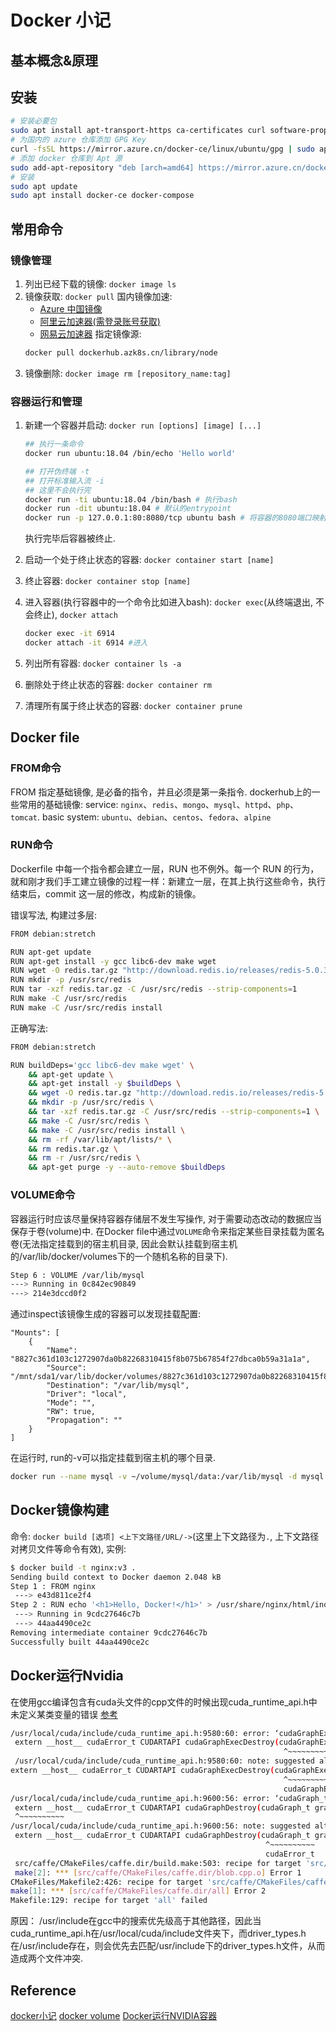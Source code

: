# Docker 小记
## 基本概念&原理

## 安装
```bash
# 安装必要包
sudo apt install apt-transport-https ca-certificates curl software-properties-common
# 为国内的 azure 仓库添加 GPG Key
curl -fsSL https://mirror.azure.cn/docker-ce/linux/ubuntu/gpg | sudo apt-key add -
# 添加 docker 仓库到 Apt 源
sudo add-apt-repository "deb [arch=amd64] https://mirror.azure.cn/docker-ce/linux/ubuntu bionic stable"
# 安装
sudo apt update
sudo apt install docker-ce docker-compose
```

## 常用命令
### 镜像管理
1. 列出已经下载的镜像: `docker image ls`
2. 镜像获取: `docker pull`
    国内镜像加速:
    * [Azure 中国镜像](https://dockerhub.azk8s.cn)
    * [阿里云加速器(需登录账号获取)](https://cr.console.aliyun.com/cn-hangzhou/mirrors)
    * [网易云加速器](https://hub-mirror.c.163.com)
    指定镜像源:
    ```bash
    docker pull dockerhub.azk8s.cn/library/node
    ```
3. 镜像删除: `docker image rm [repository_name:tag]`

### 容器运行和管理
1. 新建一个容器并启动: `docker run [options] [image] [...]`
    ```bash
    ## 执行一条命令
    docker run ubuntu:18.04 /bin/echo 'Hello world'

    ## 打开伪终端 -t
    ## 打开标准输入流 -i
    ## 这里不会执行完
    docker run -ti ubuntu:18.04 /bin/bash # 执行bash
    docker run -dit ubuntu:18.04 # 默认的entrypoint
    docker run -p 127.0.0.1:80:8080/tcp ubuntu bash # 将容器的8080端口映射到宿主机的80端口
    ```
    执行完毕后容器被终止.


2. 启动一个处于终止状态的容器: `docker container start [name]`

3. 终止容器: `docker container stop [name]`

4. 进入容器(执行容器中的一个命令比如进入bash): `docker exec`(从终端退出, 不会终止), `docker attach`
    ```bash
    docker exec -it 6914
    docker attach -it 6914 #进入
    ```

4. 列出所有容器: `docker container ls -a`

4. 删除处于终止状态的容器: `docker container rm`

5. 清理所有属于终止状态的容器: `docker container prune`


## Docker file
### FROM命令
FROM 指定基础镜像, 是必备的指令，并且必须是第一条指令. dockerhub上的一些常用的基础镜像:
service: `nginx`、`redis`、`mongo`、`mysql`、`httpd`、`php`、`tomcat`. 
basic system: `ubuntu`、`debian`、`centos`、`fedora`、`alpine` 

### RUN命令
Dockerfile 中每一个指令都会建立一层，RUN 也不例外。每一个 RUN 的行为，就和刚才我们手工建立镜像的过程一样：新建立一层，在其上执行这些命令，执行结束后，commit 这一层的修改，构成新的镜像。

错误写法, 构建过多层:
```bash
FROM debian:stretch

RUN apt-get update
RUN apt-get install -y gcc libc6-dev make wget
RUN wget -O redis.tar.gz "http://download.redis.io/releases/redis-5.0.3.tar.gz"
RUN mkdir -p /usr/src/redis
RUN tar -xzf redis.tar.gz -C /usr/src/redis --strip-components=1
RUN make -C /usr/src/redis
RUN make -C /usr/src/redis install
```

正确写法:
```bash
FROM debian:stretch

RUN buildDeps='gcc libc6-dev make wget' \
    && apt-get update \
    && apt-get install -y $buildDeps \
    && wget -O redis.tar.gz "http://download.redis.io/releases/redis-5.0.3.tar.gz" \
    && mkdir -p /usr/src/redis \
    && tar -xzf redis.tar.gz -C /usr/src/redis --strip-components=1 \
    && make -C /usr/src/redis \
    && make -C /usr/src/redis install \
    && rm -rf /var/lib/apt/lists/* \
    && rm redis.tar.gz \
    && rm -r /usr/src/redis \
    && apt-get purge -y --auto-remove $buildDeps
```

### VOLUME命令
容器运行时应该尽量保持容器存储层不发生写操作, 对于需要动态改动的数据应当保存于卷(volume)中. 在Docker file中通过`VOLUME`命令来指定某些目录挂载为匿名卷(无法指定挂载到的宿主机目录, 因此会默认挂载到宿主机的/var/lib/docker/volumes下的一个随机名称的目录下). 

```bash
Step 6 : VOLUME /var/lib/mysql
---> Running in 0c842ec90849
---> 214e3dccd0f2
```

通过inspect该镜像生成的容器可以发现挂载配置:
```
"Mounts": [
    {
        "Name": "8827c361d103c1272907da0b82268310415f8b075b67854f27dbca0b59a31a1a",
        "Source": "/mnt/sda1/var/lib/docker/volumes/8827c361d103c1272907da0b82268310415f8b075b67854f27dbca0b59a31a1a/_data",
        "Destination": "/var/lib/mysql",
        "Driver": "local",
        "Mode": "",
        "RW": true,
        "Propagation": ""
    }
]
```

在运行时, run的-v可以指定挂载到宿主机的哪个目录.
```bash
docker run --name mysql -v ~/volume/mysql/data:/var/lib/mysql -d mysql:5.7
```

## Docker镜像构建
命令: `docker build [选项] <上下文路径/URL/->`(这里上下文路径为`.`, 上下文路径对拷贝文件等命令有效), 实例:
```bash
$ docker build -t nginx:v3 .
Sending build context to Docker daemon 2.048 kB
Step 1 : FROM nginx
 ---> e43d811ce2f4
Step 2 : RUN echo '<h1>Hello, Docker!</h1>' > /usr/share/nginx/html/index.html
 ---> Running in 9cdc27646c7b
 ---> 44aa4490ce2c
Removing intermediate container 9cdc27646c7b
Successfully built 44aa4490ce2c
```

## Docker运行Nvidia

在使用gcc编译包含有cuda头文件的cpp文件的时候出现cuda_runtime_api.h中未定义某类变量的错误 [参考](https://blog.csdn.net/mingyuan_liu/article/details/106210424)
```bash
/usr/local/cuda/include/cuda_runtime_api.h:9580:60: error: ‘cudaGraphExec_t’ was not declared in this scope
 extern __host__ cudaError_t CUDARTAPI cudaGraphExecDestroy(cudaGraphExec_t graphExec);
                                                             ^~~~~~~~~~~~~~~
 /usr/local/cuda/include/cuda_runtime_api.h:9580:60: note: suggested alternative: ‘cudaGraphExecUpdate’
extern __host__ cudaError_t CUDARTAPI cudaGraphExecDestroy(cudaGraphExec_t graphExec);
                                                             ^~~~~~~~~~~~~~~
                                                             cudaGraphExecUpdate
/usr/local/cuda/include/cuda_runtime_api.h:9600:56: error: ‘cudaGraph_t’ was not declared in this scope
 extern __host__ cudaError_t CUDARTAPI cudaGraphDestroy(cudaGraph_t graph);
 ^~~~~~~~~~~
/usr/local/cuda/include/cuda_runtime_api.h:9600:56: note: suggested alternative: ‘cudaError_t’
 extern __host__ cudaError_t CUDARTAPI cudaGraphDestroy(cudaGraph_t graph);
                                                         ^~~~~~~~~~~
                                                         cudaError_t
 src/caffe/CMakeFiles/caffe.dir/build.make:503: recipe for target 'src/caffe/CMakeFiles/caffe.dir/blob.cpp.o' failed
 make[2]: *** [src/caffe/CMakeFiles/caffe.dir/blob.cpp.o] Error 1
CMakeFiles/Makefile2:426: recipe for target 'src/caffe/CMakeFiles/caffe.dir/all' failed
make[1]: *** [src/caffe/CMakeFiles/caffe.dir/all] Error 2
Makefile:129: recipe for target 'all' failed
```
原因： /usr/include在gcc中的搜索优先级高于其他路径，因此当cuda_runtime_api.h在/usr/local/cuda/include文件夹下，而driver_types.h在/usr/include存在，则会优先去匹配/usr/include下的driver_types.h文件，从而造成两个文件冲突.



## Reference
[docker小记](https://yeasy.gitbooks.io/docker_practice/content/image/build.html)
[docker volume](https://www.binss.me/blog/learn-docker-with-me-about-volume/)
[Docker运行NVIDIA容器](https://cloud-atlas.readthedocs.io/zh_CN/latest/docker/gpu/nvidia-docker.html)
[](https://www.jb51.net/article/134449.htm)